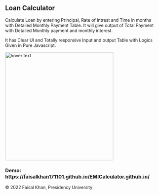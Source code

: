 ## Loan Calculator

Calculate Loan by entering Principal, Rate of Intrest and Time in months with Detailed Monthly Payment Table. It will give output of Total Payment with Detailed Monthly payment and monthly interest.

It has Clear UI and Totally responsive Input and output Table with Logics Given in Pure Javascript.

<img src="https://user-images.githubusercontent.com/87291732/210176508-48f3ff3a-1c6c-445a-928c-e5b2c6d0b2fd.png" width="350" title="hover text">

### Demo: https://faisalkhan171101.github.io/EMICalculator.github.io/

© 2022 Faisal Khan, Presidency University
